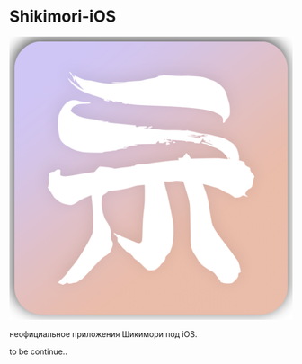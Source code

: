 #  Shikimori-iOS

![image](ghlogo.png)

 неофициальное приложения Шикимори под iOS. 
 
 to be continue..

